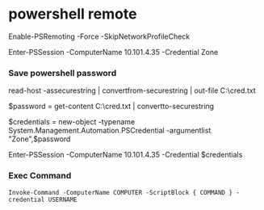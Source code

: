 # powershell remote

Enable-PSRemoting -Force -SkipNetworkProfileCheck

Enter-PSSession -ComputerName 10.101.4.35 -Credential Zone

### Save powershell password

read-host -assecurestring \| convertfrom-securestring \| out-file C:\cred.txt

$password = get-content C:\cred.txt \| convertto-securestring

$credentials = new-object -typename System.Management.Automation.PSCredential -argumentlist "Zone",$password

Enter-PSSession -ComputerName 10.101.4.35 -Credential $credentials

### Exec Command

```text
Invoke-Command -ComputerName COMPUTER -ScriptBlock { COMMAND } -credential USERNAME
```



